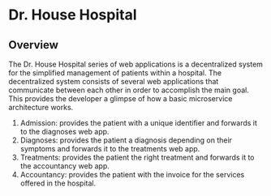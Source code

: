 **Dr. House Hospital**
=======

  **Overview**
-----------
  The ​Dr. House Hospital​ series of web applications is a decentralized system for the simplified management of patients within a hospital. The decentralized system consists of several web applications that communicate between each other in order to accomplish the main goal. This provides the developer a glimpse of how a basic microservice architecture works.

  1. Admission: provides the patient with a unique identifier and forwards it to the diagnoses web app.
  2. Diagnoses: provides the patient a diagnosis depending on their symptoms and forwards it to the treatments web app.
  3. Treatments: provides the patient the right treatment and forwards it to the accountancy web app.
  4. Accountancy: provides the patient with the invoice for the services offered in the hospital.

